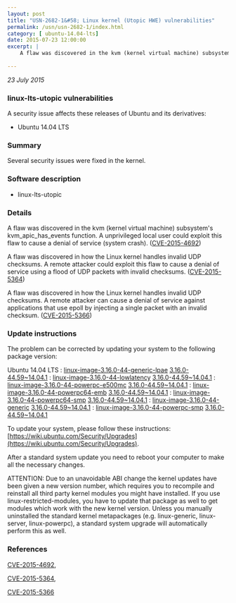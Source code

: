 ```yaml
---
layout: post
title: "USN-2682-1&#58; Linux kernel (Utopic HWE) vulnerabilities"
permalink: /usn/usn-2682-1/index.html
category: [ ubuntu-14.04-lts]
date: 2015-07-23 12:00:00
excerpt: |
    A flaw was discovered in the kvm (kernel virtual machine) subsystem&#39;s kvm_apic_has_events function. A unprivileged local user could exploit this flaw to cause a denial of service (system crash). ([CVE-2015-4692](http://people.ubuntu.com/~ubuntu-security/cve/CVE-2015-4692))
    
--- 
```

 
 

*23 July 2015*

### linux-lts-utopic vulnerabilities

A security issue affects these releases of Ubuntu and its derivatives:

* Ubuntu 14.04 LTS

### Summary

Several security issues were fixed in the kernel. 

### Software description

* linux-lts-utopic 

### Details

A flaw was discovered in the kvm (kernel virtual machine) subsystem&#39;s kvm_apic_has_events function. A unprivileged local user could exploit this flaw to cause a denial of service (system crash). ([CVE-2015-4692](http://people.ubuntu.com/~ubuntu-security/cve/CVE-2015-4692))

A flaw was discovered in how the Linux kernel handles invalid UDP checksums. A remote attacker could exploit this flaw to cause a denial of service using a flood of UDP packets with invalid checksums. ([CVE-2015-5364](http://people.ubuntu.com/~ubuntu-security/cve/CVE-2015-5364))

A flaw was discovered in how the Linux kernel handles invalid UDP checksums. A remote attacker can cause a denial of service against applications that use epoll by injecting a single packet with an invalid checksum. ([CVE-2015-5366](http://people.ubuntu.com/~ubuntu-security/cve/CVE-2015-5366)) 

### Update instructions

The problem can be corrected by updating your system to the following package version:

Ubuntu 14.04 LTS
 : [linux-image-3.16.0-44-generic-lpae](https://launchpad.net/ubuntu/+source/linux-lts-utopic) <span> [3.16.0-44.59~14.04.1](https://launchpad.net/ubuntu/+source/linux-lts-utopic/3.16.0-44.59~14.04.1) </span> 
 : [linux-image-3.16.0-44-lowlatency](https://launchpad.net/ubuntu/+source/linux-lts-utopic) <span> [3.16.0-44.59~14.04.1](https://launchpad.net/ubuntu/+source/linux-lts-utopic/3.16.0-44.59~14.04.1) </span> 
 : [linux-image-3.16.0-44-powerpc-e500mc](https://launchpad.net/ubuntu/+source/linux-lts-utopic) <span> [3.16.0-44.59~14.04.1](https://launchpad.net/ubuntu/+source/linux-lts-utopic/3.16.0-44.59~14.04.1) </span> 
 : [linux-image-3.16.0-44-powerpc64-emb](https://launchpad.net/ubuntu/+source/linux-lts-utopic) <span> [3.16.0-44.59~14.04.1](https://launchpad.net/ubuntu/+source/linux-lts-utopic/3.16.0-44.59~14.04.1) </span> 
 : [linux-image-3.16.0-44-powerpc64-smp](https://launchpad.net/ubuntu/+source/linux-lts-utopic) <span> [3.16.0-44.59~14.04.1](https://launchpad.net/ubuntu/+source/linux-lts-utopic/3.16.0-44.59~14.04.1) </span> 
 : [linux-image-3.16.0-44-generic](https://launchpad.net/ubuntu/+source/linux-lts-utopic) <span> [3.16.0-44.59~14.04.1](https://launchpad.net/ubuntu/+source/linux-lts-utopic/3.16.0-44.59~14.04.1) </span> 
 : [linux-image-3.16.0-44-powerpc-smp](https://launchpad.net/ubuntu/+source/linux-lts-utopic) <span> [3.16.0-44.59~14.04.1](https://launchpad.net/ubuntu/+source/linux-lts-utopic/3.16.0-44.59~14.04.1) </span> 

To update your system, please follow these instructions: [https://wiki.ubuntu.com/Security/Upgrades](https://wiki.ubuntu.com/Security/Upgrades).

After a standard system update you need to reboot your computer to make all the necessary changes.

ATTENTION: Due to an unavoidable ABI change the kernel updates have been given a new version number, which requires you to recompile and reinstall all third party kernel modules you might have installed. If you use linux-restricted-modules, you have to update that package as well to get modules which work with the new kernel version. Unless you manually uninstalled the standard kernel metapackages (e.g. linux-generic, linux-server, linux-powerpc), a standard system upgrade will automatically perform this as well. 

### References

 
 [CVE-2015-4692](http://people.ubuntu.com/~ubuntu-security/cve/CVE-2015-4692), 

 [CVE-2015-5364](http://people.ubuntu.com/~ubuntu-security/cve/CVE-2015-5364), 

 [CVE-2015-5366](http://people.ubuntu.com/~ubuntu-security/cve/CVE-2015-5366)
 

